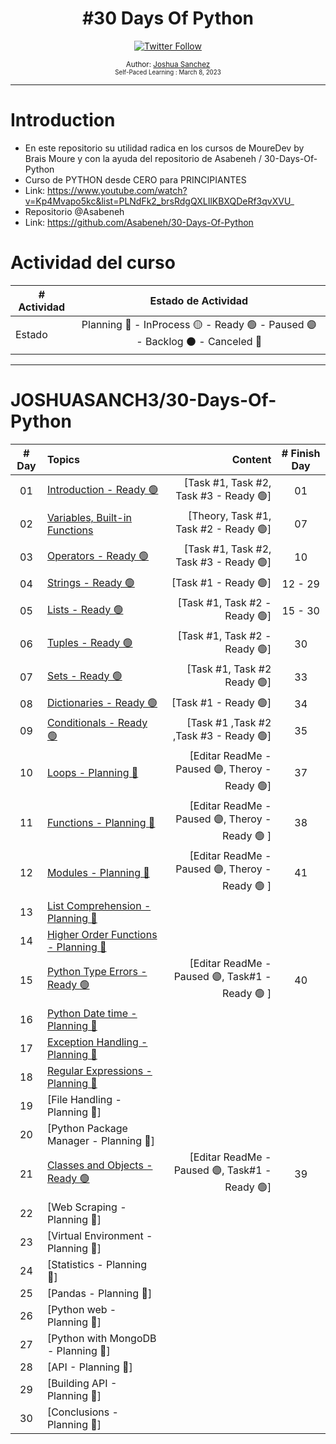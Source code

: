 <div align="center">
  <h1> #30 Days Of Python</h1>
  <a class="header-badge" target="_blank" href="https://twitter.com/joshuasanch3">
  <img alt="Twitter Follow" src="https://img.shields.io/twitter/follow/JOSHUASANCH3?style=social">
  </a>

<sub>Author:
<a href="https://twitter.com/joshuasanch3" target="_blank">Joshua Sanchez</a><br>
<small> Self-Paced Learning : March 8, 2023</small>
</sub>

</div>

---

# Introduction

- En este repositorio su utilidad radica en los cursos de MoureDev by Brais Moure y con la ayuda del repositorio de Asabeneh / 30-Days-Of-Python
- Curso de PYTHON desde CERO para PRINCIPIANTES
- Link: https://www.youtube.com/watch?v=Kp4Mvapo5kc&list=PLNdFk2_brsRdgQXLIlKBXQDeRf3qvXVU_
- Repositorio @Asabeneh
- Link: https://github.com/Asabeneh/30-Days-Of-Python

# Actividad del curso

|# Actividad | Estado de Actividad                                                           |
|------------|:-----------------------------------------------------------------------------:|
| Estado     |Planning 🔵 - InProcess 🟡 - Ready 🟢 - Paused 🟣 - Backlog ⚫ - Canceled 🔴|

---

# JOSHUASANCH3/30-Days-Of-Python

|# Day   | Topics                                                   | Content                                                  |# Finish Day |
|:------:|:---------------------------------------------------------|---------------------------------------------------------:|:-----------:|
|   01   |  [Introduction - Ready 🟢](./01_Introduccion/01_introduccion.md)|[Task #1, Task #2, Task #3 - Ready 🟢]|   01   |
|   02   |  [Variables, Built-in Functions](./02_variables_built-in_functions/02_variables_built-in_functions.md)|[Theory, Task #1, Task #2 - Ready 🟢]|  07   |
|   03   |  [Operators - Ready 🟢](./03_operadores/03_operadores.md)|[Task #1, Task #2, Task #3 - Ready 🟢]|   10   |
|   04   |  [Strings - Ready 🟢](./04_strings/04_strings.md)|[Task #1 - Ready 🟢]|   12 - 29   |
|   05   |  [Lists - Ready 🟢](./05_list/05_list..md)|[Task #1, Task #2 - Ready 🟢]|   15 - 30   |
|   06   |  [Tuples - Ready 🟢](./06_tuples/06_tuples.md)|[Task #1, Task #2 - Ready 🟢]|   30   |
|   07   |  [Sets - Ready 🟢](./07_sets/07_sets.md)|[Task #1, Task #2  Ready 🟢]|   33   |
|   08   |  [Dictionaries - Ready 🟢](./08_dictionary/08_dictionary.md)|[Task #1 - Ready 🟢] | 34 |
|   09   |  [Conditionals - Ready 🟢](./09_Conditionals/09_conditionals.md)|[Task #1 ,Task #2 ,Task #3 - Ready 🟢]| 35 | 
|   10   |  [Loops - Planning 🔵](./10_loops/10_loops.md)|[Editar ReadMe - Paused 🟣, Theroy - Ready 🟢]| 37 |
|   11   |  [Functions - Planning 🔵](./11_functions/11_funcions.md)|[Editar ReadMe - Paused 🟣, Theroy - Ready 🟢 ]| 38 |
|   12   |  [Modules - Planning 🔵](./12_modules/12_modules.md)| [Editar ReadMe - Paused 🟣, Theroy - Ready 🟢 ]| 41 |
|   13   |  [List Comprehension - Planning 🔵](./13_list_comprehension/13_list_comprehension.md)|
|   14   |  [Higher Order Functions - Planning 🔵](./14_higher_order_functions/14_higher_order_functions.md)|
|   15   |  [Python Type Errors - Ready 🟢](./15_python_type_errors/15_python_type_errors.md) | [Editar ReadMe - Paused 🟣, Task#1 - Ready 🟢 ]| 40 |
|   16   |  [Python Date time - Planning 🔵](./16_python_date_time/16_python_date_time.md)|
|   17   |  [Exception Handling - Planning 🔵](./17_exception_handling/17_exception_handling.md)|
|   18   |  [Regular Expressions - Planning 🔵](./18_regular_expressions/18_regular_expressions.md )|
|   19   |  [File Handling - Planning 🔵]|
|   20   |  [Python Package Manager - Planning 🔵]|
|   21   |  [Classes and Objects - Ready 🟢](./21_classes&&objects/21_classes&&objects.md)| [Editar ReadMe - Paused 🟣, Task#1 - Ready 🟢] | 39 |
|   22   |  [Web Scraping - Planning 🔵]|
|   23   |  [Virtual Environment - Planning 🔵]|
|   24   |  [Statistics - Planning 🔵]|
|   25   |  [Pandas - Planning 🔵]|
|   26   |  [Python web - Planning 🔵]|
|   27   |  [Python with MongoDB - Planning 🔵]|
|   28   |  [API - Planning 🔵]|
|   29   |  [Building API - Planning 🔵]|
|   30   |  [Conclusions - Planning 🔵]|